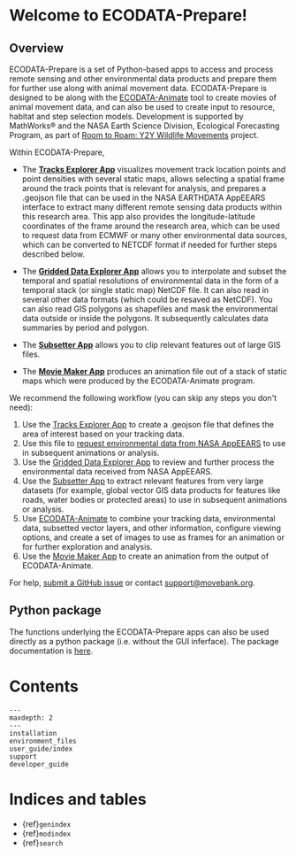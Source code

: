 # Welcome to ECODATA-Prepare!

## Overview

ECODATA-Prepare is a set of Python-based apps to access and process remote sensing and other environmental data products and prepare them for further use along with animal movement data. ECODATA-Prepare is designed to be along with the [ECODATA-Animate](https://ecodata-animate.readthedocs.io/en/latest/) tool to create movies of animal movement data, and can also be used to create input to resource, habitat and step selection models. Development is supported by MathWorks® and the NASA Earth Science Division, Ecological Forecasting Program, as part of [Room to Roam: Y2Y Wildlife Movements](https://ceg.osu.edu/Y2Y_Room2Roam) project.

Within ECODATA-Prepare,

- The [**Tracks Explorer App**](user_guide/tracks_explorer) visualizes movement track location points and point densities with several static maps, allows selecting a spatial frame around the track points that is relevant for analysis, and prepares a .geojson file that can be used in the NASA EARTHDATA AppEEARS interface to extract many different remote sensing data products within this research area. This app also provides the longitude-latitude coordinates of the frame around the research area, which can be used to request data from ECMWF or many other environmental data sources, which can be converted to NETCDF format if needed for further steps described below.

- The [**Gridded Data Explorer App**](https://ecodata-apps.readthedocs.io/en/latest/user_guide/gridded_data_explorer.html) allows you to interpolate and subset the temporal and spatial resolutions of environmental data in the form of a temporal stack (or single static map) NetCDF file. It can also read in several other data formats (which could be resaved as NetCDF). You can also read GIS polygons as shapefiles and mask the environmental data outside or inside the polygons. It subsequently calculates data summaries by period and polygon.

- The [**Subsetter App**](https://ecodata-apps.readthedocs.io/en/latest/user_guide/subsetter.html) allows you to clip relevant features out of large GIS files.

- The [**Movie Maker App**](https://ecodata-apps.readthedocs.io/en/latest/user_guide/movie_maker.html) produces an animation file out of a stack of static maps which were produced by the ECODATA-Animate program.

We recommend the following workflow (you can skip any steps you don't need):
1. Use the [Tracks Explorer App](https://ecodata-apps.readthedocs.io/en/latest/user_guide/tracks_explorer.html#) to create a .geojson file that defines the area of interest based on your tracking data.
2. Use this file to [request environmental data from NASA AppEEARS](https://ecodata-apps.readthedocs.io/en/latest/user_guide/tracks_explorer.html#requesting-environmental-data-from-nasa) to use in subsequent animations or analysis.
3. Use the [Gridded Data Explorer App](https://ecodata-apps.readthedocs.io/en/latest/user_guide/gridded_data_explorer.html) to review and further process the environmental data received from NASA AppEEARS.
4. Use the [Subsetter App](https://ecodata-apps.readthedocs.io/en/latest/user_guide/subsetter.html) to extract relevant features from very large datasets (for example, global vector GIS data products for features like roads, water bodies or protected areas) to use in subsequent animations or analysis.
5. Use [ECODATA-Animate](https://ecodata-animate.readthedocs.io/en/latest/) to combine your tracking data, environmental data, subsetted vector layers, and other information, configure viewing options, and create a set of images to use as frames for an animation or for further exploration and analysis.
6. Use the [Movie Maker App](https://ecodata-apps.readthedocs.io/en/latest/user_guide/movie_maker.html) to create an animation from the output of ECODATA-Animate.

For help, [submit a GitHub issue](https://ecodata-apps.readthedocs.io/en/latest/support.html) or contact support@movebank.org.

## Python package

The functions underlying the ECODATA-Prepare apps can also be used directly as a python package (i.e. without the GUI inferface). The package documentation is [here](https://pymovebank.readthedocs.io).

# Contents

```{toctree}
---
maxdepth: 2
---
installation
environment_files
user_guide/index
support
developer_guide
```

# Indices and tables

* {ref}`genindex`
* {ref}`modindex`
* {ref}`search`
